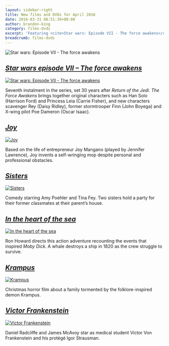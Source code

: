 ```yaml
---
layout: sidebar-right
title: New films and DVDs for April 2016
date: 2016-03-31 08:51:39+00:00
author: brandon-king
category: films-dvds
excerpt: 'Featuring <cite>Star wars: Episode VII - The force awakens</cite> and <cite>Joy</cite>.'
breadcrumb: films-dvds
---
```

![Star wars: Episode VII - The force awakens](/images/featured/featured-star-wars-the-force-awakens.jpg)

## [<cite>Star wars episode VII &#8211; The force awakens</cite>](https://suffolk.spydus.co.uk/cgi-bin/spydus.exe/ENQ/OPAC/BIBENQ/25594629?QRY=CTIBIB%3C%20IRN(62311457)&QRYTEXT=Star%20wars%20episode%20VII%20-%20The%20force%20awakens%20%5Bvideorecording%5D)

[![Star wars: Episode VII - The force awakens](/images/article/star-wars-the-force-awakens.jpg)](https://suffolk.spydus.co.uk/cgi-bin/spydus.exe/ENQ/OPAC/BIBENQ/25594629?QRY=CTIBIB%3C%20IRN(62311457)&QRYTEXT=Star%20wars%20episode%20VII%20-%20The%20force%20awakens%20%5Bvideorecording%5D)

Seventh instalment in the series, set 30 years after <cite>Return of the Jedi</cite>. <cite>The Force Awakens</cite> brings together original characters such as Han Solo (Harrison Ford) and Princess Leia (Carrie Fisher), and new characters scavenger Rey (Daisy Ridley), former stormtrooper Finn (John Boyega) and X-wing pilot Poe Dameron (Oscar Isaac).

## [<cite>Joy</cite>](https://suffolk.spydus.co.uk/cgi-bin/spydus.exe/ENQ/OPAC/BIBENQ/25599251?QRY=CTIBIB%3C%20IRN(5629017)&QRYTEXT=Joy%20%5Bvideorecording%5D)

[![Joy](/images/article/joy.jpg)](https://suffolk.spydus.co.uk/cgi-bin/spydus.exe/ENQ/OPAC/BIBENQ/25599251?QRY=CTIBIB%3C%20IRN(5629017)&QRYTEXT=Joy%20%5Bvideorecording%5D)

Based on the life of entrepreneur Joy Mangano (played by Jennifer Lawrence), Joy invents a self-wringing mop despite personal and professional obstacles.

## [<cite>Sisters</cite>](https://suffolk.spydus.co.uk/cgi-bin/spydus.exe/ENQ/OPAC/BIBENQ/25600837?QRY=CTIBIB%3C%20IRN(27791624)&QRYTEXT=Sisters%20%5Bvideorecording%5D)

[![Sisters](/images/article/sisters.jpg)](https://suffolk.spydus.co.uk/cgi-bin/spydus.exe/ENQ/OPAC/BIBENQ/25600837?QRY=CTIBIB%3C%20IRN(27791624)&QRYTEXT=Sisters%20%5Bvideorecording%5D)

Comedy starring Amy Poehler and Tina Fey. Two sisters hold a party for their former classmates at their parent&#8217;s house.

## [<cite>In the heart of the sea</cite>](https://suffolk.spydus.co.uk/cgi-bin/spydus.exe/ENQ/OPAC/BIBENQ/25602913?QRY=CTIBIB%3C%20IRN(48742074)&QRYTEXT=In%20the%20heart%20of%20the%20sea%20%5Bvideorecording%5D)

[![In the heart of the sea](/images/article/in-the-heart-of-the-sea.jpg)](https://suffolk.spydus.co.uk/cgi-bin/spydus.exe/ENQ/OPAC/BIBENQ/25602913?QRY=CTIBIB%3C%20IRN(48742074)&QRYTEXT=In%20the%20heart%20of%20the%20sea%20%5Bvideorecording%5D)

Ron Howard directs this action adventure recounting the events that inspired <cite>Moby Dick</cite>. A whale destroys a ship in 1820 as the crew struggle to survive.

## [<cite>Krampus</cite>](https://suffolk.spydus.co.uk/cgi-bin/spydus.exe/ENQ/OPAC/BIBENQ/25606417?QRY=CTIBIB%3C%20IRN(60851407)&QRYTEXT=Krampus%20%5Bvideorecording%5D)

[![Krampus](/images/article/krampus.jpg)](https://suffolk.spydus.co.uk/cgi-bin/spydus.exe/ENQ/OPAC/BIBENQ/25606417?QRY=CTIBIB%3C%20IRN(60851407)&QRYTEXT=Krampus%20%5Bvideorecording%5D)

Christmas horror film about a family tormented by the folklore-inspired demon Krampus.

## [<cite>Victor Frankenstein</cite>](https://suffolk.spydus.co.uk/cgi-bin/spydus.exe/ENQ/OPAC/BIBENQ/25616911?QRY=CTIBIB%3C%20IRN(59111460)&QRYTEXT=Victor%20Frankenstein%20%5Bvideorecording%5D)

[![Victor Frankenstein](/images/article/victor-frankenstein.jpg)](https://suffolk.spydus.co.uk/cgi-bin/spydus.exe/ENQ/OPAC/BIBENQ/25616911?QRY=CTIBIB%3C%20IRN(59111460)&QRYTEXT=Victor%20Frankenstein%20%5Bvideorecording%5D)

Daniel Radcliffe and James McAvoy star as medical student Victor Von Frankenstein and his protégé Igor Strausman.
